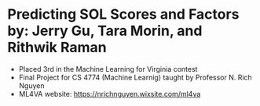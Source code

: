 # Predicting SOL Scores and Factors by: Jerry Gu, Tara Morin, and Rithwik Raman
- Placed 3rd in the Machine Learning for Virginia contest
- Final Project for CS 4774 (Machine Learnig) taught by Professor N. Rich Nguyen
- ML4VA website: https://nrichnguyen.wixsite.com/ml4va

